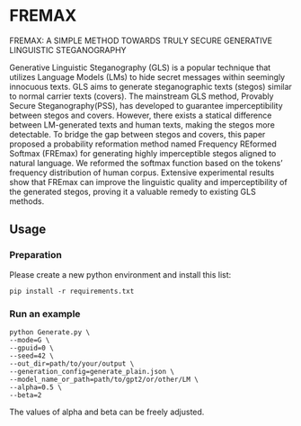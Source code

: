 # FREMAX

FREMAX: A SIMPLE METHOD TOWARDS TRULY SECURE GENERATIVE LINGUISTIC STEGANOGRAPHY

Generative Linguistic Steganography (GLS) is a popular technique that utilizes Language Models (LMs) to hide secret messages within seemingly innocuous texts. GLS aims to generate steganographic texts (stegos) similar to normal carrier texts (covers). The mainstream GLS method, Provably Secure Steganography(PSS), has developed to guarantee imperceptibility between stegos and covers. However, there exists a statical difference between LM-generated texts and human texts, making the stegos more detectable. To bridge the gap between stegos and covers, this paper proposed a probability reformation method named Frequency REformed Softmax (FREmax) for generating highly imperceptible stegos aligned to natural language. We reformed the softmax function based on the tokens’ frequency distribution of human corpus. Extensive experimental results show that FREmax can improve the linguistic quality and imperceptibility of the generated stegos, proving it a valuable remedy to existing GLS methods.

## Usage
### Preparation
Please create a new python environment and install this list:
```shell
pip install -r requirements.txt
```

### Run an example
```shell
python Generate.py \
--mode=G \
--gpuid=0 \
--seed=42 \
--out_dir=path/to/your/output \
--generation_config=generate_plain.json \
--model_name_or_path=path/to/gpt2/or/other/LM \
--alpha=0.5 \
--beta=2
``` 
The values of alpha and beta can be freely adjusted.
